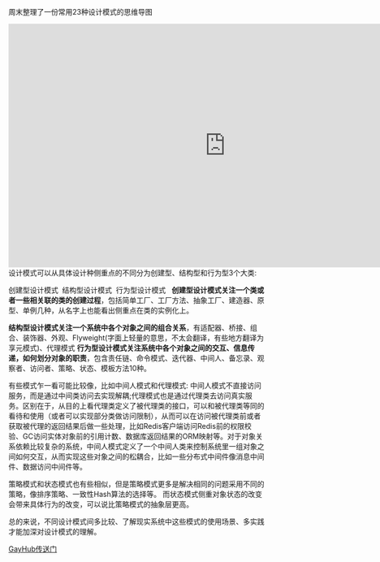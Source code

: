 周末整理了一份常用23种设计模式的思维导图
<iframe width='853' height='480' src='https://embed.coggle.it/diagram/WL0Qa3J77QABCQ_9/92fe11b98fb30c3ee40157a1736a2c10649b716f38e3e9bdcb26ac7daf99c122' frameborder='0' allowfullscreen></iframe>
设计模式可以从具体设计种侧重点的不同分为创建型、结构型和行为型3个大类:
  
  创建型设计模式
  结构型设计模式
  行为型设计模式
  
**创建型设计模式关注一个类或者一些相关联的类的创建过程**，包括简单工厂、工厂方法、抽象工厂、建造器、原型、单例几种，从名字上也能看出侧重点在类的实例化上。

**结构型设计模式关注一个系统中各个对象之间的组合关系**，有适配器、桥接、组合、装饰器、外观、Flyweight(字面上轻量的意思，不太会翻译，有些地方翻译为享元模式)、代理模式
**行为型设计模式关注系统中各个对象之间的交互、信息传递，如何划分对象的职责**，包含责任链、命令模式、迭代器、中间人、备忘录、观察者、访问者、策略、状态、模板方法10种。

有些模式乍一看可能比较像，比如中间人模式和代理模式: 中间人模式不直接访问服务，而是通过中间类访问去实现解耦;代理模式也是通过代理类去访问真实服务。区别在于，从目的上看代理类定义了被代理类的接口，可以和被代理类等同的看待和使用（或者可以实现部分类做访问限制），从而可以在访问被代理类前或者获取被代理的返回结果后做一些处理，比如Redis客户端访问Redis前的权限校验、GC访问实体对象前的引用计数、数据库返回结果的ORM映射等。对于对象关系依赖比较复杂的系统，中间人模式定义了一个中间人类来控制系统里一组对象之间如何交互，从而实现这些对象之间的松耦合，比如一些分布式中间件像消息中间件、数据访问中间件等。

策略模式和状态模式也有些相似，但是策略模式更多是解决相同的问题采用不同的策略，像排序策略、一致性Hash算法的选择等。 而状态模式侧重对象状态的改变会带来具体行为的改变，可以说比策略模式的抽象层更高。

总的来说，不同设计模式间多比较、了解现实系统中这些模式的使用场景、多实践才能加深对设计模式的理解。

[GayHub传送门](https://github.com/Martian101/design-patterns-for-humans.git)

